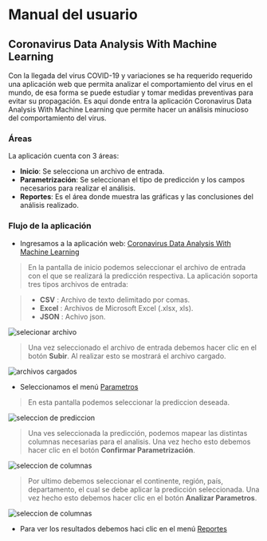 # Manual del usuario
## Coronavirus Data Analysis With Machine Learning

Con la llegada del virus COVID-19 y variaciones se ha requerido requerido una aplicación web que permita analizar el comportamiento del virus en el mundo, de esa forma se puede estudiar y tomar medidas preventivas para evitar su propagación. Es aquí donde entra la aplicación Coronavirus Data Analysis With Machine Learning que permite hacer un análisis minucioso del comportamiento del virus.

### Áreas
La aplicación cuenta con 3 áreas:

  * **Inicio**: Se selecciona un archivo de entrada.
  * **Parametrización**: Se seleccionan el tipo de predicción y los campos necesarios para realizar el análisis.
  * **Reportes**: Es el área donde muestra las gráficas y las conclusiones del análisis realizado.

### Flujo de la aplicación

  * Ingresamos a la aplicación web: [Coronavirus Data Analysis With Machine Learning](https://proyecto2compivacas.herokuapp.com/)

> En la pantalla de inicio podemos seleccionar el archivo de entrada con el que se realizará la predicción respectiva. La aplicación soporta tres tipos archivos de entrada:

  > * **CSV** : Archivo de texto delimitado por comas.
  >* **Excel** : Archivos de Microsoft Excel (.xlsx, xls).
  >* **JSON** : Achivo json.

![selecionar archivo](./images/inicio2.png)

> Una vez seleccionado el archivo de entrada debemos hacer clic en el botón **Subir**. Al realizar esto se mostrará el archivo cargado.

![archivos cargados](./images/inicio3.png)

  * Seleccionamos el menú [Parametros](https://proyecto2compivacas.herokuapp.com/about)

>En esta pantalla podemos seleccionar la prediccion deseada.

![seleccion de prediccion](./images/param1.png)

>Una ves seleccionada la predicción, podemos mapear las distintas columnas necesarias para el analisis. Una vez hecho esto debemos hacer clic en el botón **Confirmar Parametrización**.

![seleccion de columnas](./images/param2.png)

>Por ultimo debemos seleccionar el continente, región, país, departamento, el cual se debe aplicar la predicción seleccionada. Una vez hecho esto debemos hacer clic en el botón **Analizar Parametros**.

![seleccion de columnas](./images/param3.png)

  * Para ver los resultados debemos haci clic en el menú [Reportes](https://proyecto2compivacas.herokuapp.com/reportes)